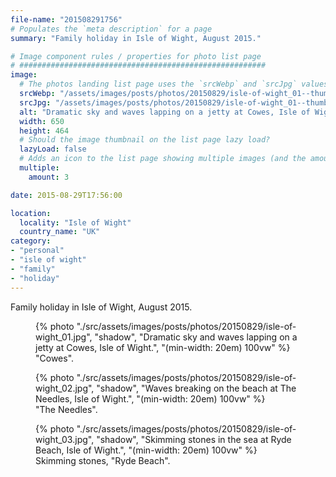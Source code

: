 ```yaml
---
file-name: "201508291756"
# Populates the `meta description` for a page
summary: "Family holiday in Isle of Wight, August 2015."

# Image component rules / properties for photo list page
# #######################################################
image:
  # The photos landing list page uses the `srcWebp` and `srcJpg` values
  srcWebp: "/assets/images/posts/photos/20150829/isle-of-wight_01--thumbnail.webp"
  srcJpg: "/assets/images/posts/photos/20150829/isle-of-wight_01--thumbnail.jpg"
  alt: "Dramatic sky and waves lapping on a jetty at Cowes, Isle of Wight"
  width: 650
  height: 464
  # Should the image thumbnail on the list page lazy load?
  lazyLoad: false
  # Adds an icon to the list page showing multiple images (and the amount) available to view on the post page
  multiple:
    amount: 3

date: 2015-08-29T17:56:00

location:
  locality: "Isle of Wight"
  country_name: "UK"
category:
- "personal"
- "isle of wight"
- "family"
- "holiday"
---
```


Family holiday in Isle of Wight, August 2015.

<figure class="flow">
{% photo "./src/assets/images/posts/photos/20150829/isle-of-wight_01.jpg", "shadow", "Dramatic sky and waves lapping on a jetty at Cowes, Isle of Wight.", "(min-width: 20em) 100vw" %}
<figcaption>"Cowes".</figcaption>
</figure>

<figure class="flow">
{% photo "./src/assets/images/posts/photos/20150829/isle-of-wight_02.jpg", "shadow", "Waves breaking on the beach at The Needles, Isle of Wight.", "(min-width: 20em) 100vw" %}
<figcaption>"The Needles".</figcaption>
</figure>

<figure class="flow">
{% photo "./src/assets/images/posts/photos/20150829/isle-of-wight_03.jpg", "shadow", "Skimming stones in the sea at Ryde Beach, Isle of Wight.", "(min-width: 20em) 100vw" %}
<figcaption>Skimming stones, "Ryde Beach".</figcaption>
</figure>
